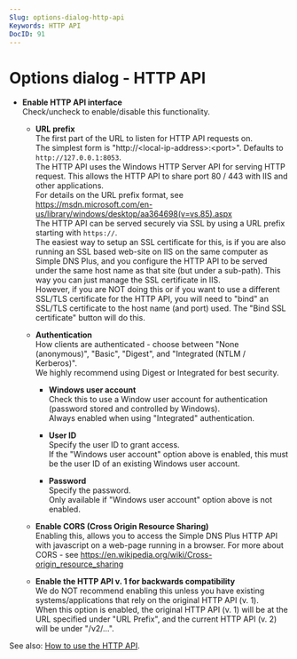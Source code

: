 ```yaml
---
Slug: options-dialog-http-api
Keywords: HTTP API
DocID: 91
---
```

# Options dialog - HTTP API

- **Enable HTTP API interface**\
Check/uncheck to enable/disable this functionality.

    - **URL prefix**\
    The first part of the URL to listen for HTTP API requests on.\
    The simplest form is "http://\<local-ip-address\>:\<port\>". Defaults to `http://127.0.0.1:8053`.\
    The HTTP API uses the Windows HTTP Server API for serving HTTP request. This allows the HTTP API to share port 80 / 443 with IIS and other applications.\
    For details on the URL prefix format, see <https://msdn.microsoft.com/en-us/library/windows/desktop/aa364698(v=vs.85).aspx>\
    The HTTP API can be served securely via SSL by using a URL prefix starting with `https://`.\
    The easiest way to setup an SSL certificate for this, is if you are also running an SSL based web-site on IIS on the same computer as Simple DNS Plus, and you configure the HTTP API to be served under the same host name as that site (but under a sub-path). This way you can just manage the SSL certificate in IIS.\
    However, if you are NOT doing this or if you want to use a different SSL/TLS certificate for the HTTP API, you will need to "bind" an SSL/TLS certificate to the host name (and port) used. The "Bind SSL certificate" button will do this.

    - **Authentication**\
    How clients are authenticated - choose between "None (anonymous)", "Basic", "Digest", and "Integrated (NTLM / Kerberos)".\
    We highly recommend using Digest or Integrated for best security.

        - **Windows user account**\
        Check this to use a Window user account for authentication (password stored and controlled by Windows).\
        Always enabled when using "Integrated" authentication.

        - **User ID**\
        Specify the user ID to grant access.\
        If the "Windows user account" option above is enabled, this must be the user ID of an existing Windows user account.

        - **Password**\
        Specify the password.\
        Only available if "Windows user account" option above is not enabled.

    - **Enable CORS (Cross Origin Resource Sharing)**\
    Enabling this, allows you to access the Simple DNS Plus HTTP API with javascript on a web-page running in a browser.
    For more about CORS - see <https://en.wikipedia.org/wiki/Cross-origin_resource_sharing>
    
    - **Enable the HTTP API v. 1 for backwards compatibility**\
    We do NOT recommend enabling this unless you have existing systems/applications that rely on the original HTTP API (v. 1).\
    When this option is enabled, the original HTTP API (v. 1) will be at the URL specified under "URL Prefix", and the current HTTP API (v. 2) will be under "/v2/...".


See also: [How to use the HTTP API](ht_http.md).
